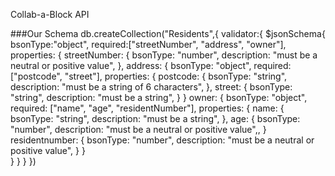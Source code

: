 Collab-a-Block API

###Our Schema
db.createCollection("Residents",{
   validator:{
      $jsonSchema{
          bsonType:"object",
          required:["streetNumber", "address", "owner"],
          properties: {
               streetNumber: {
                     bsonType: "number",
                     description: "must be a neutral or positive value",
               },
               address: {
                     bsonType: "object",
                     required: ["postcode", "street"],
                     properties: {
                         postcode: {
                             bsonType: "string",
                             description: "must be a string of 6 characters",
                         },
                         street: {
                             bsonType: "string",
                             description: "must be a string",
                         }
               }
               owner: {
                     bsonType: "object",
                     required: ["name", "age", "residentNumber"],
                     properties: {
                         name: {
                             bsonType: "string",
                             description: "must be a string",
                         },
                         age: {
                             bsonType: "number",
                             description: "must be a neutral or positive value",,
                         }
                         residentnumber: {
                             bsonType: "number",
                             description: "must be a neutral or positive value",
                         }
                }                         
            }
          }
       }
   })
